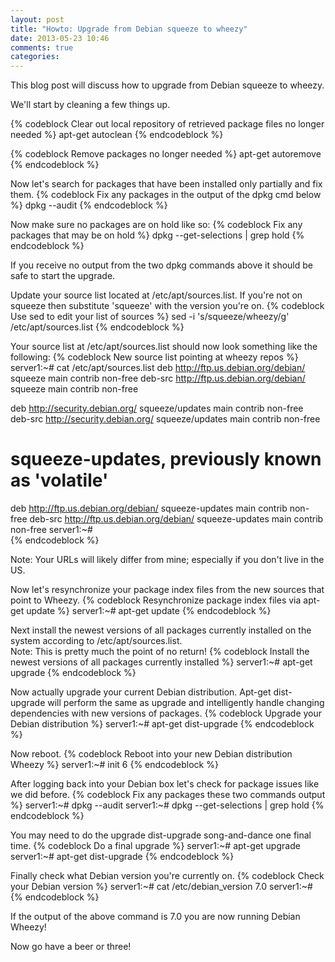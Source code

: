 ```yaml
---
layout: post
title: "Howto: Upgrade from Debian squeeze to wheezy"
date: 2013-05-23 10:46
comments: true
categories: 
---
```

This blog post will discuss how to upgrade from Debian squeeze to wheezy.

We'll start by cleaning a few things up.

{% codeblock Clear out local repository of retrieved package files no longer needed %}
apt-get autoclean
{% endcodeblock %}

{% codeblock Remove packages no longer needed %}
apt-get autoremove
{% endcodeblock %}

Now let's search for packages that have been installed only partially and fix them.
{% codeblock Fix any packages in the output of the dpkg cmd below %}
dpkg --audit
{% endcodeblock %}

Now make sure no packages are on hold like so:
{% codeblock Fix any packages that may be on hold %}
dpkg --get-selections | grep hold
{% endcodeblock %}

If you receive no output from the two dpkg commands above it should be safe to start the upgrade.

Update your source list located at /etc/apt/sources.list. If you're not on squeeze then substitute 'squeeze' with the version you're on.
{% codeblock Use sed to edit your list of sources %}
sed -i 's/squeeze/wheezy/g' /etc/apt/sources.list
{% endcodeblock %}

Your source list at /etc/apt/sources.list should now look something like the following:
{% codeblock New source list pointing at wheezy repos %}
server1:~# cat /etc/apt/sources.list
deb http://ftp.us.debian.org/debian/ squeeze main contrib non-free
deb-src http://ftp.us.debian.org/debian/ squeeze main contrib non-free

deb http://security.debian.org/ squeeze/updates main contrib non-free
deb-src http://security.debian.org/ squeeze/updates main contrib non-free

# squeeze-updates, previously known as 'volatile'
deb http://ftp.us.debian.org/debian/ squeeze-updates main contrib non-free
deb-src http://ftp.us.debian.org/debian/ squeeze-updates main contrib non-free
server1:~#   
{% endcodeblock %}

Note: Your URLs will likely differ from mine; especially if you don't live in the US.

Now let's resynchronize your package index files from the new sources that point to Wheezy.
{% codeblock Resynchronize package index files via apt-get update %}
server1:~# apt-get update
{% endcodeblock %}

Next install the newest versions of all packages currently installed on the system according to /etc/apt/sources.list.  
Note: This is pretty much the point of no return!
{% codeblock Install the newest versions of all packages currently installed %}
server1:~# apt-get upgrade
{% endcodeblock %}

Now actually upgrade your current Debian distribution. Apt-get dist-upgrade will perform the same as upgrade and intelligently handle changing dependencies
with new versions of packages.
{% codeblock Upgrade your Debian distribution %}
server1:~# apt-get dist-upgrade
{% endcodeblock %}

Now reboot.
{% codeblock Reboot into your new Debian distribution Wheezy %}
server1:~# init 6
{% endcodeblock %}

After logging back into your Debian box let's check for package issues like we did before.
{% codeblock Fix any packages these two commands output %}
server1:~# dpkg --audit 
server1:~# dpkg --get-selections | grep hold
{% endcodeblock %}

You may need to do the upgrade dist-upgrade song-and-dance one final time.
{% codeblock Do a final upgrade %}
server1:~# apt-get upgrade 
server1:~# apt-get dist-upgrade
{% endcodeblock %}

Finally check what Debian version you're currently on.
{% codeblock Check your Debian version %}
server1:~# cat /etc/debian_version 
7.0
server1:~# 
{% endcodeblock %}

If the output of the above command is 7.0 you are now running Debian Wheezy!

Now go have a beer or three!
